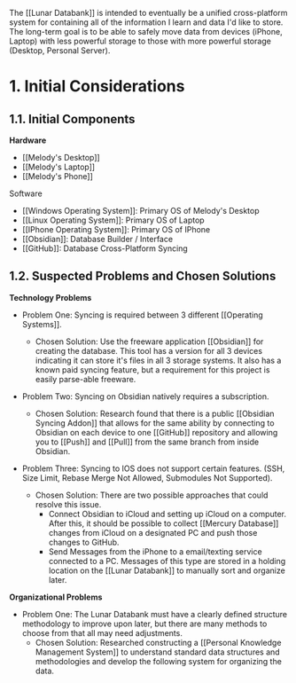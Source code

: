 The [[Lunar Databank]] is intended to eventually be a unified cross-platform system for containing all of the information I learn and data I'd like to store. The long-term goal is to be able to safely move data from devices (iPhone, Laptop) with less powerful storage to those with more powerful storage (Desktop, Personal Server).

# 1. Initial Considerations

## 1.1. Initial Components
**Hardware**
- [[Melody's Desktop]]
- [[Melody's Laptop]]
- [[Melody's Phone]]

Software
- [[Windows Operating System]]: Primary OS of Melody's Desktop
- [[Linux Operating System]]: Primary OS of Laptop
- [[IPhone Operating System]]: Primary OS of IPhone
- [[Obsidian]]: Database Builder / Interface
- [[GitHub]]: Database Cross-Platform Syncing

## 1.2. Suspected Problems and Chosen Solutions
**Technology Problems**
- Problem One: Syncing is required between 3 different [[Operating Systems]].
	- Chosen Solution: Use the freeware application [[Obsidian]] for creating the database. This tool has a version for all 3 devices indicating it can store it's files in all 3 storage systems.  It also has a known paid syncing feature, but a requirement for this project is easily parse-able freeware. 

- Problem Two: Syncing on Obsidian natively requires a subscription.
	- Chosen Solution: Research found that there is a public [[Obsidian Syncing Addon]] that allows for the same ability by connecting to Obsidian on each device to one [[GitHub]] repository and allowing you to [[Push]] and [[Pull]] from the same branch from inside Obsidian.

- Problem Three: Syncing to IOS does not support certain features. (SSH, Size Limit, Rebase Merge Not Allowed, Submodules Not Supported).
	- Chosen Solution: There are two possible approaches that could resolve this issue. 
		- Connect Obsidian to iCloud and setting up iCloud on a computer. After this, it should be possible to collect [[Mercury Database]] changes from iCloud on a designated PC and push those changes to GitHub.
		- Send Messages from the iPhone to a email/texting service connected to a PC. Messages of this type are stored in a holding location on the [[Lunar Databank]] to manually sort and organize later.

**Organizational Problems**
- Problem One: The Lunar Databank must have a clearly defined structure methodology to improve upon later, but there are many methods to choose from that all may need adjustments.
	- Chosen Solution: Researched constructing a [[Personal Knowledge Management System]] to understand standard data structures and methodologies and develop the following system for organizing the data.

